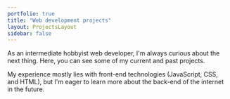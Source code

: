 ```yaml
---
portfolio: true
title: "Web development projects"
layout: ProjectsLayout
sidebar: false
---
```

As an intermediate hobbyist web developer, I'm always curious about the next thing. Here, you can see some of my current and past projects.

My experience mostly lies with front-end technologies (JavaScript, CSS, and HTML), but I'm eager to learn more about the back-end of the internet in the future.

<Projects-Sampler/>